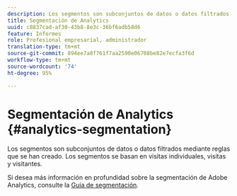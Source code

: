```yaml
---
description: Los segmentos son subconjuntos de datos o datos filtrados mediante reglas que se han creado. Los segmentos se basan en visitas individuales, visitas y visitantes.
title: Segmentación de Analytics
uuid: c8837cad-af30-43b8-8e3c-36bf6adb58d6
feature: Informes
role: Profesional empresarial, administrador
translation-type: tm+mt
source-git-commit: 894ee7a8f761f7aa2590e06708be82e7ecfa3f6d
workflow-type: tm+mt
source-wordcount: '74'
ht-degree: 95%

---
```



# Segmentación de Analytics {#analytics-segmentation}

Los segmentos son subconjuntos de datos o datos filtrados mediante reglas que se han creado. Los segmentos se basan en visitas individuales, visitas y visitantes.

Si desea más información en profundidad sobre la segmentación de Adobe Analytics, consulte la [Guía de segmentación](https://docs.adobe.com/content/help/es-ES/analytics/components/segmentation/seg-home.html).
